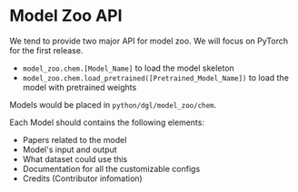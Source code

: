Model Zoo API
==================

We tend to provide two major API for model zoo. We will focus on PyTorch for the first release. 

- `model_zoo.chem.[Model_Name]` to load the model skeleton
- `model_zoo.chem.load_pretrained([Pretrained_Model_Name])` to load the model with pretrained weights

Models would be placed in `python/dgl/model_zoo/chem`.

Each Model should contains the following elements:
- Papers related to the model
- Model's input and output
- What dataset could use this
- Documentation for all the customizable configs
- Credits (Contributor infomation)

